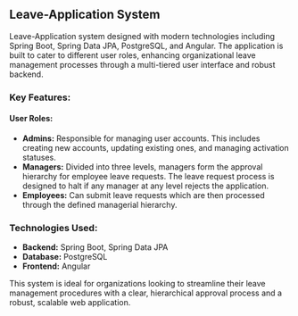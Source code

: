 ## Leave-Application System

Leave-Application system designed with modern technologies including Spring Boot, Spring Data JPA, PostgreSQL, and Angular. The application is built to cater to different user roles, enhancing organizational leave management processes through a multi-tiered user interface and robust backend.

### Key Features:

#### User Roles:
- **Admins:** Responsible for managing user accounts. This includes creating new accounts, updating existing ones, and managing activation statuses.
- **Managers:** Divided into three levels, managers form the approval hierarchy for employee leave requests. The leave request process is designed to halt if any manager at any level rejects the application.
- **Employees:** Can submit leave requests which are then processed through the defined managerial hierarchy.

### Technologies Used:
- **Backend:** Spring Boot, Spring Data JPA
- **Database:** PostgreSQL
- **Frontend:** Angular

This system is ideal for organizations looking to streamline their leave management procedures with a clear, hierarchical approval process and a robust, scalable web application.
